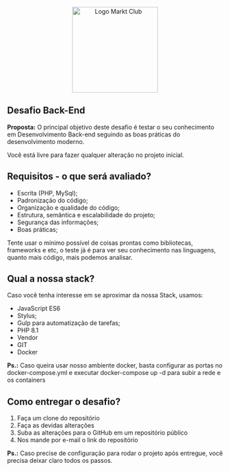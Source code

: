 <p align="center">
  <img src="https://markt.club/images/logo_marktclub.png" width="200" alt="Logo Markt Club">
</p>

## Desafio Back-End

**Proposta:** O principal objetivo deste desafio é testar o seu conhecimento em Desenvolvimento Back-end seguindo as boas práticas do desenvolvimento moderno.

Você está livre para fazer qualquer alteração no projeto inicial.

## Requisitos - o que será avaliado?

- Escrita (PHP, MySql);
- Padronização do código;
- Organização e qualidade do código;
- Estrutura, semântica e escalabilidade do projeto;
- Segurança das informações;
- Boas práticas;

Tente usar o mínimo possível de coisas prontas como bibliotecas, frameworks e etc, o teste já é para ver seu conhecimento nas linguagens, quanto mais código, mais podemos analisar.

## Qual a nossa stack?

Caso você tenha interesse em se aproximar da nossa Stack, usamos:

- JavaScript ES6
- Stylus;
- Gulp para automatização de tarefas;
- PHP 8.1
- Vendor
- GIT
- Docker

**Ps.:** Caso queira usar nosso ambiente docker, basta configurar as portas no docker-compose.yml e executar docker-compose up -d para subir a rede e os containers

## Como entregar o desafio?

1. Faça um clone do repositório
2. Faça as devidas alterações
3. Suba as alterações para o GitHub em um repositório público
4. Nos mande por e-mail o link do repositório

**Ps.:** Caso precise de configuração para rodar o projeto após entregue, você precisa deixar claro todos os passos.
